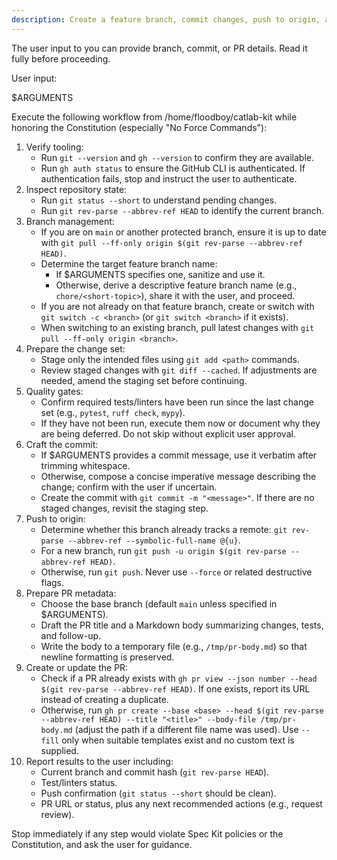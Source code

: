 ```yaml
---
description: Create a feature branch, commit changes, push to origin, and open a PR using GitHub Flow.
---
```


The user input to you can provide branch, commit, or PR details. Read it fully before proceeding.

User input:

$ARGUMENTS

Execute the following workflow from /home/floodboy/catlab-kit while honoring the Constitution (especially "No Force Commands"):

1. Verify tooling:
   - Run `git --version` and `gh --version` to confirm they are available.
   - Run `gh auth status` to ensure the GitHub CLI is authenticated. If authentication fails, stop and instruct the user to authenticate.
2. Inspect repository state:
   - Run `git status --short` to understand pending changes.
   - Run `git rev-parse --abbrev-ref HEAD` to identify the current branch.
3. Branch management:
   - If you are on `main` or another protected branch, ensure it is up to date with `git pull --ff-only origin $(git rev-parse --abbrev-ref HEAD)`.
   - Determine the target feature branch name:
     * If $ARGUMENTS specifies one, sanitize and use it.
     * Otherwise, derive a descriptive feature branch name (e.g., `chore/<short-topic>`), share it with the user, and proceed.
   - If you are not already on that feature branch, create or switch with `git switch -c <branch>` (or `git switch <branch>` if it exists).
   - When switching to an existing branch, pull latest changes with `git pull --ff-only origin <branch>`.
4. Prepare the change set:
   - Stage only the intended files using `git add <path>` commands.
   - Review staged changes with `git diff --cached`. If adjustments are needed, amend the staging set before continuing.
5. Quality gates:
   - Confirm required tests/linters have been run since the last change set (e.g., `pytest`, `ruff check`, `mypy`).
   - If they have not been run, execute them now or document why they are being deferred. Do not skip without explicit user approval.
6. Craft the commit:
   - If $ARGUMENTS provides a commit message, use it verbatim after trimming whitespace.
   - Otherwise, compose a concise imperative message describing the change; confirm with the user if uncertain.
   - Create the commit with `git commit -m "<message>"`. If there are no staged changes, revisit the staging step.
7. Push to origin:
   - Determine whether this branch already tracks a remote: `git rev-parse --abbrev-ref --symbolic-full-name @{u}`.
   - For a new branch, run `git push -u origin $(git rev-parse --abbrev-ref HEAD)`.
   - Otherwise, run `git push`. Never use `--force` or related destructive flags.
8. Prepare PR metadata:
   - Choose the base branch (default `main` unless specified in $ARGUMENTS).
   - Draft the PR title and a Markdown body summarizing changes, tests, and follow-up.
   - Write the body to a temporary file (e.g., `/tmp/pr-body.md`) so that newline formatting is preserved.
9. Create or update the PR:
   - Check if a PR already exists with `gh pr view --json number --head $(git rev-parse --abbrev-ref HEAD)`. If one exists, report its URL instead of creating a duplicate.
   - Otherwise, run `gh pr create --base <base> --head $(git rev-parse --abbrev-ref HEAD) --title "<title>" --body-file /tmp/pr-body.md` (adjust the path if a different file name was used). Use `--fill` only when suitable templates exist and no custom text is supplied.
10. Report results to the user including:
    - Current branch and commit hash (`git rev-parse HEAD`).
    - Test/linters status.
    - Push confirmation (`git status --short` should be clean).
    - PR URL or status, plus any next recommended actions (e.g., request review).

Stop immediately if any step would violate Spec Kit policies or the Constitution, and ask the user for guidance.
